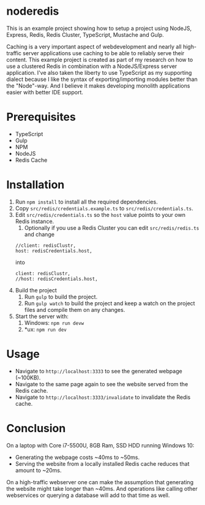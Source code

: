 # noderedis
This is an example project showing how to setup a project using NodeJS, Express, Redis, Redis Cluster, TypeScript, Mustache and Gulp.

Caching is a very important aspect of webdevelopment and nearly all high-traffic server applications use caching to be able to reliably serve their content.
This example project is created as part of my research on how to use a clustered Redis in combination with a NodeJS/Express server application. I've also taken the liberty to use TypeScript as my supporting dialect because I like the syntax of exporting/importing modules better than the "Node"-way. And I believe it makes developing monolith applications easier with better IDE support.

# Prerequisites
* TypeScript
* Gulp
* NPM
* NodeJS
* Redis Cache

# Installation
1. Run `npm install` to install all the required dependencies.
1. Copy `src/redis/credentials.example.ts` to `src/redis/credentials.ts`.
1. Edit `src/redis/credentials.ts` so the `host` value points to your own Redis instance.
    1. Optionally if you use a Redis Cluster you can edit `src/redis/redis.ts` and change 
    ```
    //client: redisClustr,
    host: redisCredentials.host,
    ```
    into
    ```
    client: redisClustr,
    //host: redisCredentials.host,
    ```
1. Build the project
    1. Run `gulp` to build the project.
    1. Run `gulp watch` to build the project and keep a watch on the project files and compile them on any changes.
1. Start the server with:
    1. Windows: `npm run devw`
    1. *ux: `npm run dev`

# Usage
* Navigate to `http://localhost:3333` to see the generated webpage (~100KB).
* Navigate to the same page again to see the website served from the Redis cache.
* Navigate to `http://localhost:3333/invalidate` to invalidate the Redis cache.

# Conclusion
On a laptop with Core i7-5500U, 8GB Ram, SSD HDD running Windows 10:
- Generating the webpage costs ~40ms to ~50ms.
- Serving the website from a locally installed Redis cache reduces that amount to ~20ms.

On a high-traffic webserver one can make the assumption that generating the website might take longer than ~40ms. And operations like calling other webservices or querying a database will add to that time as well.
